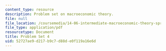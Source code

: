 ```yaml
---
content_type: resource
description: Problem set on macroeconomic theory.
file: null
file_location: /coursemedia/14-06-intermediate-macroeconomic-theory-spring-2003/52727ae9d217b9c7d88de0f119a16e6d_1406ps4.pdf
file_type: application/pdf
resourcetype: Document
title: Problem Set 4
uid: 52727ae9-d217-b9c7-d88d-e0f119a16e6d
---
```

